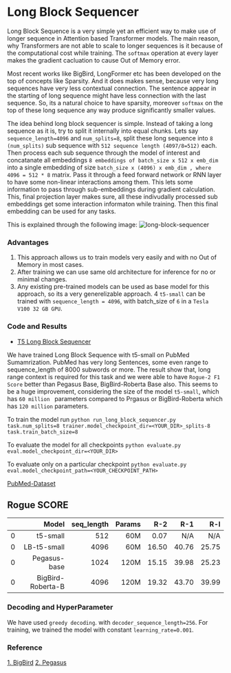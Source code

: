 
<!---
Copyright 2021 The TFT Team. All rights reserved.

Licensed under the Apache License, Version 2.0 (the "License");
you may not use this file except in compliance with the License.
You may obtain a copy of the License at

    http://www.apache.org/licenses/LICENSE-2.0

Unless required by applicable law or agreed to in writing, software
distributed under the License is distributed on an "AS IS" BASIS,
WITHOUT WARRANTIES OR CONDITIONS OF ANY KIND, either express or implied.
See the License for the specific language governing permissions and
limitations under the License.
-->

# Long Block Sequencer

Long Block Sequence is a very simple yet an efficient way to make use of longer sequence in Attention based Transformer
models. The main reason, why Transformers are not able to scale to longer sequences is it because of the computational
cost while training. The ```softmax``` operation at every layer makes the gradient cacluation to cause Out of Memory
error.

Most recent works like BigBird, LongFormer etc has been developed on the top of concepts like Sparsity. And it does makes sense, because very long sequences have very less contextual connection. The sentence appear in the starting of long
sequence might have less connection with the last sequence. So, its a natural choice to have sparsity, moreover ```softmax``` on the top of these long sequence any way produce significantly smaller values.

The idea behind long block sequencer is simple. Instead of taking a long sequence as it is, try to split it internally
into equal chunks. Lets say ```sequence_length=4096``` and ```num_splits=8```, split these long sequence into ```8 (num_splits)``` sub sequence with ```512 sequence length (4097/8=512)``` each. Then process each sub sequence through the model of interest and concatanate all embeddings ```8 embeddings of batch_size x 512 x emb_dim ``` into a single embedding of size ``` batch_size x (4096) x emb_dim , where 4096 = 512 * 8 ``` matrix. Pass it through a feed forward network or RNN layer to have some non-linear interactions among them. This lets some information to pass through sub-embeddings during gradient calculation. This, final projection layer makes sure, all these indivudally processed sub embeddings get some interaction informaton while training. Then this final embedding can be used for any tasks.

This is explained through the following image:
![long-block-sequencer](imgs/long_block_sequencer.gif)


### Advantages

1. This approach allows us to train models very easily and with no Out of Memory in most cases.
2. After training we can use same old architecture for inference for no or minimal changes.
3. Any existing pre-trained models can be used as base model for this approach, so its a very generelizable approach.
4 `t5-small` can be trained with ```sequence_length = 4096```, with batch_size of ```6``` in a ```Tesla V100 32 GB GPU```.

### Code and Results

- [T5 Long Block Sequencer](https://github.com/legacyai/tf-transformers/tree/main/research/long_block_sequncer)

We have trained Long Block Sequence with t5-small on PubMed Sumamrization. PubMed has very long Sentences, some even range
to sequence_length of 8000 subwords or more. The result show that, long range context is required for this task and we were
able to have ```Rogue-2 F1 Score``` better than Pegasus Base, BigBird-Roberta Base also. This seems to be a huge improvement, considering the size of the model ```t5-small```, which has ```60 million ``` parameters compared to Prgasus or BigBird-Roberta which has ```120 million``` parameters.

To train the model run
```python run_long_block_sequencer.py task.num_splits=8 trainer.model_checkpoint_dir=<YOUR_DIR>_splits-8 task.train_batch_size=8 ```

To evaluate the model for all checkpoints
```python evaluate.py eval.model_checkpoint_dir=<YOUR_DIR> ```

To evaluate only on a particular checkpoint
```python evaluate.py eval.model_checkpoint_path=<YOUR_CHECKPOINT_PATH> ```


[PubMed-Dataset](https://huggingface.co/datasets/pubmed)

Rogue SCORE
------------------------
|    |    Model         |seq_length|   Params |   R-2  |   R-1    |      R-l |
|---:|-----------------:|---------:|---------:|-------:|---------:|---------:|
|  0 |  t5-small        | 512      | 60M      | 0.07   |   N/A    |   N/A    |
|  0 |  LB-t5-small     | 4096     | 60M      | 16.50  |  40.76   |   25.75  |
|  0 | Pegasus-base     | 1024     | 120M     | 15.15  |  39.98   |   25.23  |
|  0 |BigBird-Roberta-B | 4096     | 120M     | 19.32  |  43.70   |   39.99  |

### Decoding and HyperParameter

We have used ```greedy decoding```. with ```decoder_sequence_length=256```. For training, we trained the model with constant ```learning_rate=0.001```.

### Reference
[1. BigBird](https://arxiv.org/pdf/2007.14062.pdf)
[2. Pegasus](https://arxiv.org/pdf/1912.08777.pdf)
